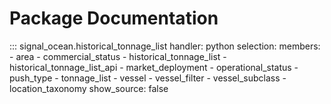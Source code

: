 # Package Documentation

::: signal_ocean.historical_tonnage_list
    handler: python
    selection:
      members:
        - area
        - commercial_status
        - historical_tonnage_list
        - historical_tonnage_list_api
        - market_deployment
        - operational_status
        - push_type
        - tonnage_list
        - vessel
        - vessel_filter
        - vessel_subclass
        - location_taxonomy
    show_source: false